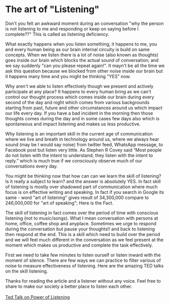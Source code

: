 # The art of "Listening"
Don't you felt an awkward moment during an conversation "why the person is not listening to me and responding or keep on saying before I complete??" This is called as listening deficiency.

What exactly happens when you listen something, it happens to me, you and every human being as our brain internal circuity is build on same concepts. When we listen there is a lot of noise (also known as thoughts) goes inside our brain which blocks the actual sound of conversation; and we say suddenly "can you please repeat again!". It mayn't be all the time we ask this question because we blocked from other noise inside our brain but it happens many time and you might be thinking "YES" now.

Why aren't we able to listen effectively though we present and actively participate at any place? It happens to every human bring as we can't control our thought process which comes inside our brain during every second of the day and night which comes from various backgrounds starting from past, future and other circumstances around us which impact our life every day. If you have a bad incident in the morning then those thoughts comes during the day and in some cases few days also which is spontaneous and impact listening and makes us less productive.

Why listening is an important skill in the current age of communication where we live and breath in technology around us, where we always hear sound (may be I would say noise) from twitter feed, WhatsApp message, to Facebook post but listen very little. As Stephen R Covey said “Most people do not listen with the intent to understand; they listen with the intent to reply.” which is much true if we consciously observe much of our conversations every day.

You might be thinking now that how can can we learn the skill of listening?
Is it really a subject to learn? and the answer is absolutely YES. In fact skill of listening is mostly over shadowed part of communication where much focus is on effective writing and speaking. In fact if you search in Google its same - word "art of listening" gives result of 34,300,000 compare to 246,000,000 for "art of speaking"; Here is the Fact.

The skill of listening in fact comes over the period of time with conscious listening (not to music/songs). What I mean conversation with persons at home, office, coffee shop and anyplace. Sometimes we urge to respond during the conversation but pause your thoughts!! and back to listening then respond at the end. This is a skill which need to build over the period and we will feel much different in the conversation as we feel present at the moment which makes us productive and complete the task effectively.

First we need to take few minutes to listen ourself or listen inward with the moment of silence. There are few ways we can practice to filter various of noise to measure effectiveness of listening. Here are the amazing TED talks on the skill listening.

Thanks for reading the article and a listener without any voice. Feel free to share to make our society a better place to listen each other. 
<br />
<br />
[Ted Talk on Power of Listening](https://www.youtube.com/watch?v=cSohjlYQI2A)
